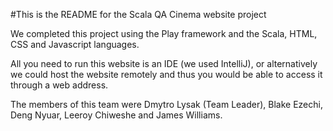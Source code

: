 #This is the README for the Scala QA Cinema website project

We completed this project using the Play framework and the Scala, HTML, CSS and Javascript languages.

All you need to run this website is an IDE (we used IntelliJ), or alternatively we could host the website remotely and thus you would be able to access it through a web address.

The members of this team were Dmytro Lysak (Team Leader), Blake Ezechi, Deng Nyuar, Leeroy Chiweshe and James Williams.